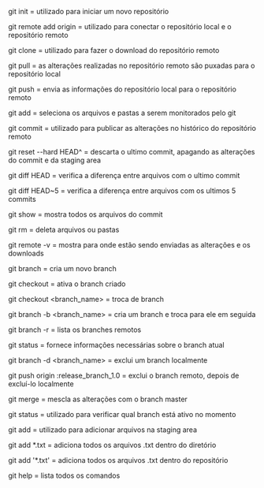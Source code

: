 
git init = utilizado para iniciar um novo repositório

git remote add origin = utilizado para conectar o repositório local e o repositório remoto

git clone = utilizado para fazer o download do repositório remoto

git pull = as alterações realizadas no repositório remoto são puxadas para o repositório local 

git push = envia as informações do repositório local para o repositório remoto

git add = seleciona os arquivos e pastas a serem monitorados pelo git

git commit = utilizado para publicar as alterações no histórico do repositório remoto

git reset --hard HEAD^ = descarta o ultimo commit, apagando as alterações do commit e da staging area

git diff HEAD = verifica a diferença entre arquivos com o ultimo commit

git diff HEAD~5 = verifica a diferença entre arquivos com os ultimos 5 commits

git show = mostra todos os arquivos do commit

git rm = deleta arquivos ou pastas

git remote -v = mostra para onde estão sendo enviadas as alterações e os downloads

git branch = cria um novo branch

git checkout = ativa o branch criado

git checkout <branch_name> = troca de branch

git branch -b <branch_name> = cria um branch e troca para ele em seguida

git branch -r = lista os branches remotos

git status = fornece informações necessárias sobre o branch atual

git branch -d <branch_name> = exclui um branch localmente

git push origin :release_branch_1.0 = exclui o branch remoto, depois de excluí-lo localmente

git merge = mescla as alterações com o branch master

git status = utilizado para verificar qual branch está ativo no momento

git add = utilizado para adicionar arquivos na staging area

git add *.txt = adiciona todos os arquivos .txt dentro do diretório

git add '*.txt' = adiciona todos os arquivos .txt dentro do repositório

git help = lista todos os comandos
